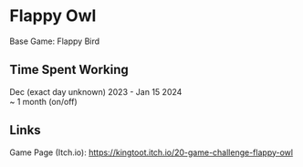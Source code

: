 # Flappy Owl

Base Game: Flappy Bird

## Time Spent Working
Dec (exact day unknown) 2023 - Jan 15 2024\
~ 1 month (on/off)

## Links
Game Page (Itch.io): https://kingtoot.itch.io/20-game-challenge-flappy-owl
